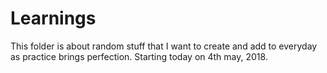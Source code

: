 # Learnings

This folder is about random stuff that I want to create and add to everyday as practice brings perfection. Starting today on 4th may, 2018.
